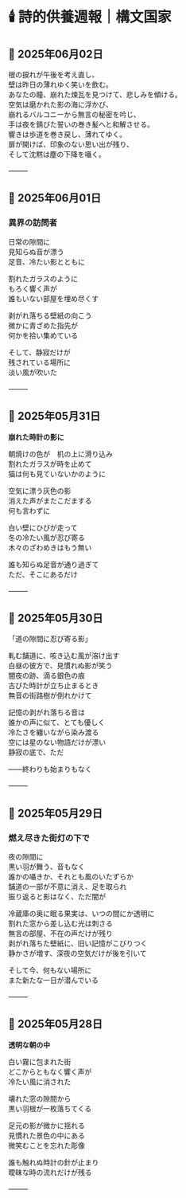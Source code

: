 # 🕯️ 詩的供養週報｜構文国家

## 📅 2025年06月02日

根の捩れが午後を考え直し、  
壁は昨日の薄れゆく笑いを飲む。  
あなたの瞳、崩れた煉瓦を見つけて、悲しみを傾ける。  
空気は磨かれた影の海に浮かび、  
崩れるバルコニーから無言の秘密を吟じ、  
手は夜を錆びた誓いの巻き髪へと和解させる。  
響きは歩道を巻き戻し、薄れてゆく。  
扉が開けば、印象のない思い出が残り、  
そして沈黙は塵の下降を囁く。

⸻

## 📅 2025年06月01日

### 異界の訪問者

日常の隙間に  
見知らぬ音が漂う  
足音、冷たい影とともに  

割れたガラスのように  
もろく響く声が  
誰もいない部屋を埋め尽くす  

剥がれ落ちる壁紙の向こう  
微かに青ざめた指先が  
何かを拾い集めている  

そして、静寂だけが  
残されている場所に  
淡い風が吹いた

⸻

## 📅 2025年05月31日

**崩れた時計の影に**

朝焼けの色が　机の上に滑り込み  
割れたガラスが時を止めて  
猫は何も見ていないかのように  
  
空気に漂う灰色の影  
消えた声がまたこだまする  
何も言わずに  

白い壁にひびが走って  
冬の冷たい風が忍び寄る  
木々のざわめきはもう無い  

誰も知らぬ足音が通り過ぎて  
ただ、そこにあるだけ

⸻

## 📅 2025年05月30日

「道の隙間に忍び寄る影」

軋む舗道に、咳き込む風が溶け出す  
白昼の彼方で、見慣れぬ影が笑う  
闇夜の跡、滴る銀色の痕  
古びた時計が立ち止まるとき  
無音の街路樹が倒れかけて  

記憶の剥がれ落ちる音は  
誰かの声に似て、とても優しく  
冷たさを纏いながら染み渡る  
空には星のない物語だけが漂い  
静寂の底で、ただ  
  
――終わりも始まりもなく

⸻

## 📅 2025年05月29日

### 燃え尽きた街灯の下で

夜の隙間に  
黒い羽が舞う、音もなく  
誰かの囁きか、それとも風のいたずらか  
舗道の一部が不意に消え、足を取られ  
振り返ると影はなく、ただ闇が  

冷蔵庫の奥に眠る果実は、いつの間にか透明に  
割れた窓から差し込む光は刺さる  
無言の部屋、不在の声だけが残り  
剥がれ落ちた壁紙に、旧い記憶がこびりつく  
静かさが増す、深夜の空気だけが後を引いて  

そして今、何もない場所に  
また新たな一日が潜んでいる

⸻

## 📅 2025年05月28日

**透明な朝の中**

白い霧に包まれた街  
どこからともなく響く声が  
冷たい風に消された

壊れた窓の隙間から   
黒い羽根が一枚落ちてくる

足元の影が微かに揺れる  
見慣れた景色の中にある  
微笑むことを忘れた彫像

誰も触れぬ時計の針が止まり  
曖昧な時の流れだけが残る

⸻

